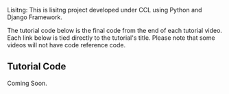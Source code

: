 Lisitng: This is lisitng project developed under CCL using Python and Django Framework.


The tutorial code below is the final code from the end of each tutorial video. Each link below is tied directly to the tutorial's title. Please note that some videos will not have code reference code.

## Tutorial Code

Coming Soon.
